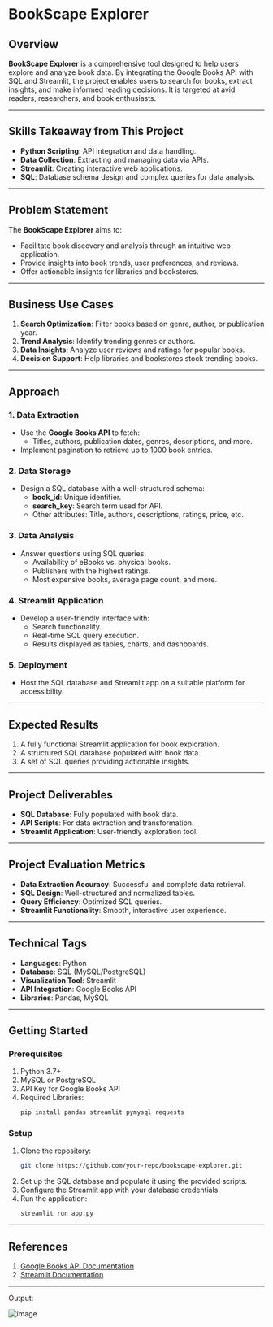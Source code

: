 # BookScape Explorer

## Overview
**BookScape Explorer** is a comprehensive tool designed to help users explore and analyze book data. By integrating the Google Books API with SQL and Streamlit, the project enables users to search for books, extract insights, and make informed reading decisions. It is targeted at avid readers, researchers, and book enthusiasts.

---

## Skills Takeaway from This Project
- **Python Scripting**: API integration and data handling.
- **Data Collection**: Extracting and managing data via APIs.
- **Streamlit**: Creating interactive web applications.
- **SQL**: Database schema design and complex queries for data analysis.

---

## Problem Statement
The **BookScape Explorer** aims to:
- Facilitate book discovery and analysis through an intuitive web application.
- Provide insights into book trends, user preferences, and reviews.
- Offer actionable insights for libraries and bookstores.

---

## Business Use Cases
1. **Search Optimization**: Filter books based on genre, author, or publication year.
2. **Trend Analysis**: Identify trending genres or authors.
3. **Data Insights**: Analyze user reviews and ratings for popular books.
4. **Decision Support**: Help libraries and bookstores stock trending books.

---

## Approach
### 1. Data Extraction
- Use the **Google Books API** to fetch:
  - Titles, authors, publication dates, genres, descriptions, and more.
- Implement pagination to retrieve up to 1000 book entries.

### 2. Data Storage
- Design a SQL database with a well-structured schema:
  - **book_id**: Unique identifier.
  - **search_key**: Search term used for API.
  - Other attributes: Title, authors, descriptions, ratings, price, etc.

### 3. Data Analysis
- Answer questions using SQL queries:
  - Availability of eBooks vs. physical books.
  - Publishers with the highest ratings.
  - Most expensive books, average page count, and more.

### 4. Streamlit Application
- Develop a user-friendly interface with:
  - Search functionality.
  - Real-time SQL query execution.
  - Results displayed as tables, charts, and dashboards.

### 5. Deployment
- Host the SQL database and Streamlit app on a suitable platform for accessibility.

---

## Expected Results
1. A fully functional Streamlit application for book exploration.
2. A structured SQL database populated with book data.
3. A set of SQL queries providing actionable insights.

---

## Project Deliverables
- **SQL Database**: Fully populated with book data.
- **API Scripts**: For data extraction and transformation.
- **Streamlit Application**: User-friendly exploration tool.

---

## Project Evaluation Metrics
- **Data Extraction Accuracy**: Successful and complete data retrieval.
- **SQL Design**: Well-structured and normalized tables.
- **Query Efficiency**: Optimized SQL queries.
- **Streamlit Functionality**: Smooth, interactive user experience.

---

## Technical Tags
- **Languages**: Python
- **Database**: SQL (MySQL/PostgreSQL)
- **Visualization Tool**: Streamlit
- **API Integration**: Google Books API
- **Libraries**: Pandas, MySQL

---

## Getting Started
### Prerequisites
1. Python 3.7+
2. MySQL or PostgreSQL
3. API Key for Google Books API
4. Required Libraries:
   ```bash
   pip install pandas streamlit pymysql requests
   ```

### Setup
1. Clone the repository:
   ```bash
   git clone https://github.com/your-repo/bookscape-explorer.git
   ```
2. Set up the SQL database and populate it using the provided scripts.
3. Configure the Streamlit app with your database credentials.
4. Run the application:
   ```bash
   streamlit run app.py
   ```

---

## References
1. [Google Books API Documentation](https://developers.google.com/books)
2. [Streamlit Documentation](https://docs.streamlit.io)

---
Output:

![image](https://github.com/user-attachments/assets/ae190727-3347-46ed-8b93-59c88a3e6740)





